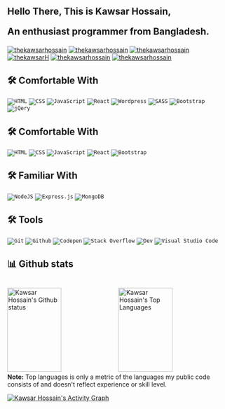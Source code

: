 <h2> Hello There, This is Kawsar Hossain, <p> An enthusiast programmer from Bangladesh.</p> </h2>


<p>
  <a href="https://kawsar-hossain.netlify.app" align="center" target="blank"><img
      src="https://img.shields.io/badge/Website-DC143C?style=for-the-badge&logo=medium&logoColor=white"
      alt="thekawsarhossain" /></a>
  <a href="https://in.linkedin.com/in/thekawsarhossain" align="center" target="blank"><img
      src="https://img.shields.io/badge/LinkedIn-0077B5?style=for-the-badge&logo=linkedin&logoColor=white"
      alt="thekawsarhossain" /></a>
  <a href="https://dev.to/thekawsarhossain" align="center" target="blank"><img
      src="https://img.shields.io/badge/dev.to-0A0A0A?style=for-the-badge&logo=dev.to&logoColor=white"
      alt="thekawsarhossain" /></a>
  <a href="https://twitter.com/thekawsarH" align="center" target="blank"><img
      src="https://img.shields.io/badge/Twitter-1DA1F2?style=for-the-badge&logo=twitter&logoColor=white"
      alt="thekawsarH" /></a>
  <a href="https://instagram.com/thekawsarhossain" align="center" target="blank"><img
      src="https://img.shields.io/badge/Instagram-fe4164?style=for-the-badge&logo=instagram&logoColor=white"
      alt="thekawsarhossain" /></a>
  <a href="https://facebook.com/thekawsarhossain" align="center" target="blank"><img
      src="https://img.shields.io/badge/Facebook-20BEFF?&style=for-the-badge&logo=facebook&logoColor=white"
      alt="thekawsarhossain" /></a>
</p>

<!-- Some badges are from https://github.com/Ileriayo/markdown-badges -->

## 🛠️ Comfortable With
<p>
  <code
    href="#"><img alt="HTML" src="https://img.shields.io/badge/HTML%20-%23E34F26.svg?logo=html5&logoColor=white"></code>
  <code
    href="#"><img alt="CSS" src="https://img.shields.io/badge/CSS%20-%231572B6.svg?logo=css3&logoColor=white"></code>
  <code
    href="#"><img alt="JavaScript" src="https://img.shields.io/badge/JavaScript%20-%23F7DF1E.svg?logo=javascript&logoColor=black"></code>
  <code
    href="#"><img alt="React" src="https://img.shields.io/badge/React%20-%2320232a.svg?logo=react&logoColor=%2361DAFB"></code>
  <code
    href="#"><img alt="Wordpress" src="https://img.shields.io/badge/Wordpress-21759B?logo=wordpress&logoColor=white"></code>
  <code
    href="#"><img alt="SASS" src="https://img.shields.io/badge/Sass%20-hotpink.svg?logo=SASS&logoColor=white"></code>
  <code
    href="#"><img alt="Bootstrap" src="https://img.shields.io/badge/Bootstrap%20-%234D97FF.svg?logo=Bootstrap&logoColor=white"></code>
  <code
    href="#"><img alt="jQery" src="https://img.shields.io/badge/jQery%20-%23430098.svg?logo=jQery&logoColor=white"></code>
</p>

## 🛠️ Comfortable With
<p>
  <code
    href="#"><img alt="HTML" src="https://img.shields.io/badge/HTML%20-%23E34F26.svg?logo=html5&logoColor=white"></code>
  <code
    href="#"><img alt="CSS" src="https://img.shields.io/badge/CSS%20-%231572B6.svg?logo=css3&logoColor=white"></code>
  <code
    href="#"><img alt="JavaScript" src="https://img.shields.io/badge/JavaScript%20-%23F7DF1E.svg?logo=javascript&logoColor=black"></code>
  <code
    href="#"><img alt="React" src="https://img.shields.io/badge/React%20-%2320232a.svg?logo=react&logoColor=%2361DAFB"></code>
 <code
    href="#"><img alt="Bootstrap" src="https://img.shields.io/badge/Bootstrap%20-%234D97FF.svg?logo=Bootstrap&logoColor=white"></code>
  
</p>

## 🛠️ Familiar  With
<p>
  <code
    href="#"><img alt="NodeJS" src="https://img.shields.io/badge/Node.js%20-%2343853D.svg?logo=node.js&logoColor=white"></code>
  <code
    href="#"><img alt="Express.js" src="https://img.shields.io/badge/Express.js%20-%23404d59.svg?logo=express&logoColor=white"></code>
  <code
    href="#"><img alt="MongoDB" src ="https://img.shields.io/badge/MongoDB-%234ea94b.svg?logo=mongodb&logoColor=white"></code>
</p>

## 🛠️ Tools
<p>
  <code href="#"><img alt="Git" src="https://img.shields.io/badge/Git%20-%23F05033.svg?logo=git&logoColor=white"></code>
  <code
    href="#"><img alt="Github" src="https://img.shields.io/badge/Github%20-%23F05033.svg?logo=github&logoColor=white"></code>
  <code
    href="#"><img alt="Codepen" src="https://img.shields.io/badge/Codepen-000000.svg?logo=codepen&logoColor=white"></code>
  <code
    href="#"><img alt="Stack Overflow" src="https://img.shields.io/badge/-Stack%20Overflow-FE7A16?logo=stack-overflow&logoColor=white"></code>
  <code href="#"><img alt="Dev" src="https://img.shields.io/badge/Dev-FE7A16?logo=stack-dev&logoColor=white"></code>
  <code
    href="#"><img alt="Visual Studio Code" src="https://img.shields.io/badge/Visual%20Studio%20Code-0078d7.svg?logo=visual-studio-code&logoColor=white"></code>
</p>

## 📊 Github stats
<!-- https://github.com/anuraghazra/github-readme-stats -->
<a>
  <br />
  <a href="https://github.com/thekawsarhossain"><img alt="Kawsar Hossain's Github status"
      src="https://denvercoder1-github-readme-stats.vercel.app/api?username=thekawsarhossain&show_icons=true&count_private=true&theme=react&hide_border=true&bg_color=1F222E&title_color=F85D7F&icon_color=F8D866"
      height="192px" width="49.5%" /></a>
  <a href="https://github.com/thekawsarhossain"><img alt="Kawsar Hossain's Top Languages"
      src="https://denvercoder1-github-readme-stats.vercel.app/api/top-langs/?username=thekawsarhossain&langs_count=8&layout=compact&theme=react&hide_border=true&bg_color=1F222E&title_color=F85D7F&icon_color=F8D866"
      height="192px" width="49.5%" /></a>
  <br />
  <b>Note:</b> Top languages is only a metric of the languages my public code consists of and doesn't reflect experience
  or skill level.
</a>
<p></p>
<!-- https://github.com/ashutosh00710/github-readme-activity-graph -->
<a href="https://github.com/thekawsarhossain"><img alt="Kawsar Hossain's Activity Graph"
    src="https://activity-graph.herokuapp.com/graph?username=thekawsarhossain&bg_color=1F222E&color=F8D866&line=F85D7F&point=FFFFFF&hide_border=true" />
</a>
